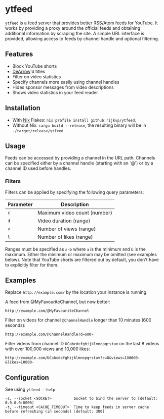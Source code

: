 # ytfeed

`ytfeed` is a feed server that provides better RSS/Atom feeds for YouTube.
It works by providing a proxy around the official feeds and obtaining additional information by scraping the site.
A simple URL interface is provided, allowing access to feeds by channel handle and optional filtering.

## Features

- Block YouTube shorts
- [DeArrow](https://dearrow.ajay.app/)'d titles
- Filter on video statistics
- Specify channels more easily using channel handles
- Hides sponsor messages from video descriptions
- Shows video statistics in your feed reader

## Installation

- With [Nix](https://nixos.org/) Flakes: `nix profile install github:rijkvp/ytfeed`. 
- Without Nix: `cargo build --release`, the resulting binary will be in `./target/release/ytfeed`.

## Usage

Feeds can be accessed by providing a channel in the URL path. Channels can be specified either by a channel handle (starting with an '@') or by a channel ID used before handles.

### Filters

Filters can be applied by specifying the following query parameters:

Parameter | Description 
--- | ---
`c` | Maximum video count (number)
`d` | Video duration (range)
`v` | Number of views (range)
`l` | Number of likes (range)

Ranges must be specified as `a-b` where `a` is the minimum and `b` is the maximum. 
Either the minimum or maximum may be omitted (see examples below).
Note that YouTube shorts are filtered out by default, you don't have to explicitly filter for them.

## Examples

Replace `http://example.com/` by the location your instance is running.

A feed from @MyFavouriteChannel, but now better:
```
http://example.com/@MyFavouriteChannel
```

Filter on videos for channel `@ChannelHandle` longer than 10 minutes (600 seconds):
```
http://example.com/@ChannelHandle?d=600-
```

Filter videos from channel ID `UCabcdefghijklmnopqrstuv` on the last 8 videos with over 100,000 views and 10,000 likes:
```
http://example.com/UCabcdefghijklmnopqrstuv?c=8&views=100000-&likes=10000-
```

## Configuration

See using `ytfeed --help`
```
-s, --socket <SOCKET>          Socket to bind the server to [default: 0.0.0.0:8000]
-t, --timeout <CACHE_TIMEOUT>  Time to keep feeds in server cache before refreshing (in seconds) [default: 300]
```
